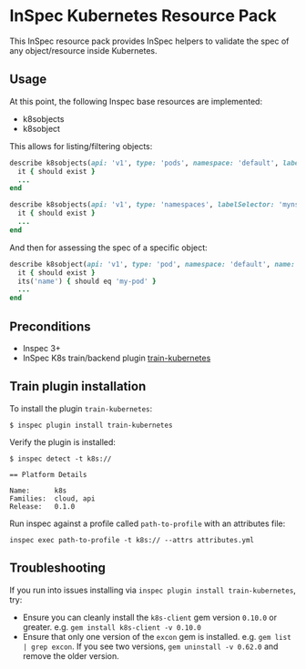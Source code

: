# InSpec Kubernetes Resource Pack

This InSpec resource pack provides InSpec helpers to validate the spec of any object/resource inside Kubernetes.

## Usage

At this point, the following Inspec base resources are implemented:

- k8sobjects
- k8sobject

This allows for listing/filtering objects:

```ruby
describe k8sobjects(api: 'v1', type: 'pods', namespace: 'default', labelSelector: 'run=nginx') do
  it { should exist }
  ...
end
```

```ruby
describe k8sobjects(api: 'v1', type: 'namespaces', labelSelector: 'myns=prod') do
  it { should exist }
  ...
end
```

And then for assessing the spec of a specific object:

```ruby
describe k8sobject(api: 'v1', type: 'pod', namespace: 'default', name: 'my-pod') do
  it { should exist }
  its('name') { should eq 'my-pod' }
  ...
end
```

## Preconditions

- Inspec 3+
- InSpec K8s train/backend plugin [train-kubernetes](https://github.com/bgeesaman/train-kubernetes)

## Train plugin installation

To install the plugin `train-kubernetes`:

```
$ inspec plugin install train-kubernetes
```

Verify the plugin is installed:

```
$ inspec detect -t k8s://

== Platform Details

Name:      k8s
Families:  cloud, api
Release:   0.1.0
```

Run inspec against a profile called `path-to-profile` with an attributes file: 
```
inspec exec path-to-profile -t k8s:// --attrs attributes.yml
```

## Troubleshooting

If you run into issues installing via `inspec plugin install train-kubernetes`, try:

* Ensure you can cleanly install the `k8s-client` gem version `0.10.0` or greater.  e.g. `gem install k8s-client -v 0.10.0`
* Ensure that only one version of the `excon` gem is installed.  e.g. `gem list | grep excon`.  If you see two versions, `gem uninstall -v 0.62.0` and remove the older version.
